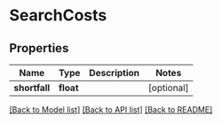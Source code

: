 # SearchCosts

## Properties
Name | Type | Description | Notes
------------ | ------------- | ------------- | -------------
**shortfall** | **float** |  | [optional] 

[[Back to Model list]](../README.md#documentation-for-models) [[Back to API list]](../README.md#documentation-for-api-endpoints) [[Back to README]](../README.md)


